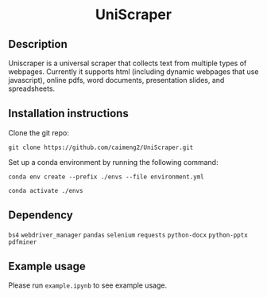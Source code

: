 # <center> UniScraper </center>

## Description

Uniscraper is a universal scraper that collects text from multiple types of webpages. Currently it supports html (including dynamic webpages that use javascript), online pdfs, word documents, presentation slides, and spreadsheets.

## Installation instructions

Clone the git repo:

    git clone https://github.com/caimeng2/UniScraper.git
    
Set up a conda environment by running the following command:

    conda env create --prefix ./envs --file environment.yml

    conda activate ./envs

## Dependency

`bs4` `webdriver_manager` `pandas` `selenium`  `requests` `python-docx` `python-pptx`  `pdfminer`

## Example usage

Please run `example.ipynb` to see example usage.
